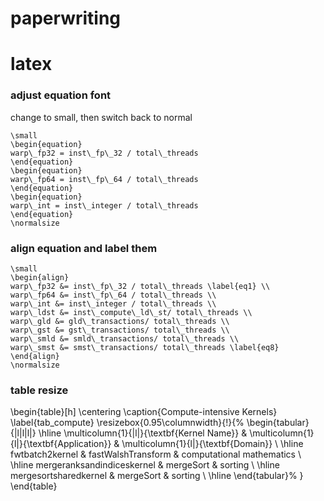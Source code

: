 # paperwriting

# latex

### adjust equation font
change to small, then switch back to normal
```
\small
\begin{equation}
warp\_fp32 = inst\_fp\_32 / total\_threads
\end{equation}
\begin{equation}
warp\_fp64 = inst\_fp\_64 / total\_threads
\end{equation}
\begin{equation}
warp\_int = inst\_integer / total\_threads
\end{equation}
\normalsize
```

### align equation and label them
```
\small
\begin{align}
warp\_fp32 &= inst\_fp\_32 / total\_threads \label{eq1} \\
warp\_fp64 &= inst\_fp\_64 / total\_threads \\
warp\_int &= inst\_integer / total\_threads \\
warp\_ldst &= inst\_compute\_ld\_st/ total\_threads \\
warp\_gld &= gld\_transactions/ total\_threads \\
warp\_gst &= gst\_transactions/ total\_threads \\
warp\_smld &= smld\_transactions/ total\_threads \\
warp\_smst &= smst\_transactions/ total\_threads \label{eq8}
\end{align}
\normalsize
```

### table resize
\begin{table}[h]
\centering
\caption{Compute-intensive Kernels}
\label{tab_compute}
\resizebox{0.95\columnwidth}{!}{%
\begin{tabular}{|l|l|l|}
\hline
\multicolumn{1}{|l|}{\textbf{Kernel Name}} & 
\multicolumn{1}{l|}{\textbf{Application}} & 
\multicolumn{1}{l|}{\textbf{Domain}} \\ \hline
fwtbatch2kernel & fastWalshTransform & computational mathematics \\ \hline
mergeranksandindiceskernel & mergeSort & sorting \\ \hline
mergesortsharedkernel & mergeSort & sorting \\ \hline
\end{tabular}%
}
\end{table}

